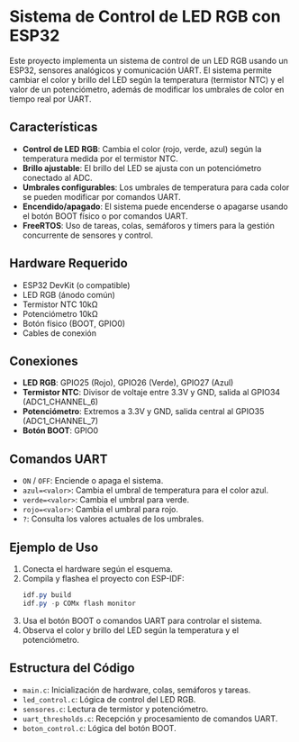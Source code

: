 # Sistema de Control de LED RGB con ESP32

Este proyecto implementa un sistema de control de un LED RGB usando un ESP32, sensores analógicos y comunicación UART. El sistema permite cambiar el color y brillo del LED según la temperatura (termistor NTC) y el valor de un potenciómetro, además de modificar los umbrales de color en tiempo real por UART.

## Características

- **Control de LED RGB**: Cambia el color (rojo, verde, azul) según la temperatura medida por el termistor NTC.
- **Brillo ajustable**: El brillo del LED se ajusta con un potenciómetro conectado al ADC.
- **Umbrales configurables**: Los umbrales de temperatura para cada color se pueden modificar por comandos UART.
- **Encendido/apagado**: El sistema puede encenderse o apagarse usando el botón BOOT físico o por comandos UART.
- **FreeRTOS**: Uso de tareas, colas, semáforos y timers para la gestión concurrente de sensores y control.

## Hardware Requerido

- ESP32 DevKit (o compatible)
- LED RGB (ánodo común)
- Termistor NTC 10kΩ
- Potenciómetro 10kΩ
- Botón físico (BOOT, GPIO0)
- Cables de conexión

## Conexiones

- **LED RGB**: GPIO25 (Rojo), GPIO26 (Verde), GPIO27 (Azul)
- **Termistor NTC**: Divisor de voltaje entre 3.3V y GND, salida al GPIO34 (ADC1_CHANNEL_6)
- **Potenciómetro**: Extremos a 3.3V y GND, salida central al GPIO35 (ADC1_CHANNEL_7)
- **Botón BOOT**: GPIO0

## Comandos UART

- `ON` / `OFF`: Enciende o apaga el sistema.
- `azul=<valor>`: Cambia el umbral de temperatura para el color azul.
- `verde=<valor>`: Cambia el umbral para verde.
- `rojo=<valor>`: Cambia el umbral para rojo.
- `?`: Consulta los valores actuales de los umbrales.

## Ejemplo de Uso

1. Conecta el hardware según el esquema.
2. Compila y flashea el proyecto con ESP-IDF:
   ```powershell
   idf.py build
   idf.py -p COMx flash monitor
   ```
3. Usa el botón BOOT o comandos UART para controlar el sistema.
4. Observa el color y brillo del LED según la temperatura y el potenciómetro.

## Estructura del Código

- `main.c`: Inicialización de hardware, colas, semáforos y tareas.
- `led_control.c`: Lógica de control del LED RGB.
- `sensores.c`: Lectura de termistor y potenciómetro.
- `uart_thresholds.c`: Recepción y procesamiento de comandos UART.
- `boton_control.c`: Lógica del botón BOOT.